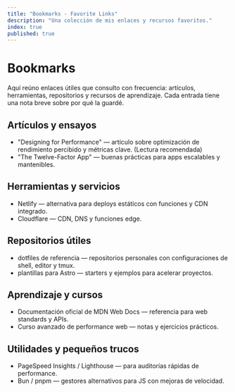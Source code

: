 ```yaml
---
title: "Bookmarks - Favorite Links"
description: "Una colección de mis enlaces y recursos favoritos."
index: true
published: true
---
```

# Bookmarks

Aquí reúno enlaces útiles que consulto con frecuencia: artículos, herramientas, repositorios y recursos de aprendizaje. Cada entrada tiene una nota breve sobre por qué la guardé.

## Artículos y ensayos

- "Designing for Performance" — artículo sobre optimización de rendimiento percibido y métricas clave. (Lectura recomendada)
- "The Twelve-Factor App" — buenas prácticas para apps escalables y mantenibles.

## Herramientas y servicios

- Netlify — alternativa para deploys estáticos con funciones y CDN integrado.
- Cloudflare — CDN, DNS y funciones edge.

## Repositorios útiles

- dotfiles de referencia — repositorios personales con configuraciones de shell, editor y tmux.
- plantillas para Astro — starters y ejemplos para acelerar proyectos.

## Aprendizaje y cursos

- Documentación oficial de MDN Web Docs — referencia para web standards y APIs.
- Curso avanzado de performance web — notas y ejercicios prácticos.

## Utilidades y pequeños trucos

- PageSpeed Insights / Lighthouse — para auditorías rápidas de performance.
- Bun / pnpm — gestores alternativos para JS con mejoras de velocidad.
